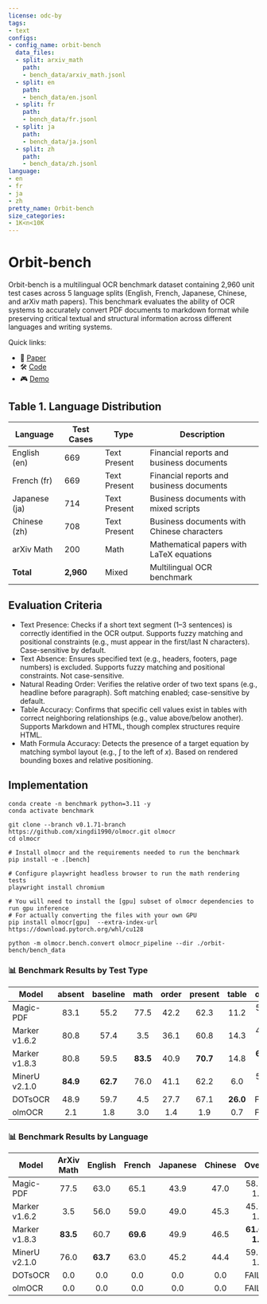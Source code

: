 ```yaml
---
license: odc-by
tags:
- text
configs:
- config_name: orbit-bench
  data_files:
  - split: arxiv_math
    path:
    - bench_data/arxiv_math.jsonl
  - split: en
    path:
    - bench_data/en.jsonl
  - split: fr
    path:
    - bench_data/fr.jsonl
  - split: ja
    path:
    - bench_data/ja.jsonl
  - split: zh
    path:
    - bench_data/zh.jsonl
language:
- en
- fr
- ja
- zh
pretty_name: Orbit-bench
size_categories:
- 1K<n<10K
---
```


# Orbit-bench

Orbit-bench is a multilingual OCR benchmark dataset containing 2,960 unit test cases across 5 language splits (English, French, Japanese, Chinese, and arXiv math papers).
This benchmark evaluates the ability of OCR systems to accurately convert PDF documents to markdown format while preserving critical textual and structural information across different languages and writing systems.

Quick links:
- 📃 [Paper](https://olmocr.allenai.org/papers/olmocr.pdf)
- 🛠️ [Code](https://github.com/allenai/olmocr)
- 🎮 [Demo](https://olmocr.allenai.org/)

## Table 1. Language Distribution

| **Language** | **Test Cases** | **Type** | **Description** |
|--------------|----------------|----------|-----------------|
| English (en) | 669 | Text Present | Financial reports and business documents |
| French (fr) | 669 | Text Present | Financial reports and business documents |
| Japanese (ja) | 714 | Text Present | Business documents with mixed scripts |
| Chinese (zh) | 708 | Text Present | Business documents with Chinese characters |
| arXiv Math | 200 | Math | Mathematical papers with LaTeX equations |
| **Total** | **2,960** | Mixed | Multilingual OCR benchmark |


## Evaluation Criteria
- Text Presence: Checks if a short text segment (1–3 sentences) is correctly identified in the OCR output. Supports fuzzy matching and positional constraints (e.g., must appear in the first/last N characters). Case-sensitive by default.
- Text Absence: Ensures specified text (e.g., headers, footers, page numbers) is excluded. Supports fuzzy matching and positional constraints. Not case-sensitive.
- Natural Reading Order: Verifies the relative order of two text spans (e.g., headline before paragraph). Soft matching enabled; case-sensitive by default.
- Table Accuracy: Confirms that specific cell values exist in tables with correct neighboring relationships (e.g., value above/below another). Supports Markdown and HTML, though complex structures require HTML.
- Math Formula Accuracy: Detects the presence of a target equation by matching symbol layout (e.g., $\int$ to the left of $x$). Based on rendered bounding boxes and relative positioning.

## Implementation

```
conda create -n benchmark python=3.11 -y
conda activate benchmark

git clone --branch v0.1.71-branch https://github.com/xingdi1990/olmocr.git olmocr
cd olmocr

# Install olmocr and the requirements needed to run the benchmark
pip install -e .[bench]

# Configure playwright headless browser to run the math rendering tests
playwright install chromium

# You will need to install the [gpu] subset of olmocr dependencies to run gpu inference
# For actually converting the files with your own GPU
pip install olmocr[gpu]  --extra-index-url https://download.pytorch.org/whl/cu128

python -m olmocr.bench.convert olmocr_pipeline --dir ./orbit-bench/bench_data

```

### 📊 Benchmark Results by Test Type

| **Model**     | absent | baseline | math  | order | present | table | overall     |
|---------------|:------:|:--------:|:-----:|:-----:|:-------:|:-----:|:-----------:|
| Magic-PDF     | 83.1   | 55.2     | 77.5  | 42.2  | 62.3    | 11.2  | 58.6 ± 1.7  |
| Marker v1.6.2| 80.8   | 57.4     | 3.5   | 36.1  | 60.8    | 14.3  | 45.0 ± 1.4  |
| Marker v1.8.3| 80.8   | 59.5     | **83.5** | 40.9 | **70.7** | 14.8 | **61.6 ± 1.5** |
| MinerU v2.1.0| **84.9** | **62.7** | 76.0 | 41.1  | 62.2    | 6.0   | 59.2 ± 1.7  |
| DOTsOCR      | 48.9   | 59.7     | 4.5   | 27.7  | 67.1    | **26.0** | FAILED   |
| olmOCR       | 2.1    | 1.8      | 3.0   | 1.4   | 1.9     | 0.7   | FAILED      |

### 📊 Benchmark Results by Language

| **Model**          | ArXiv Math | English | French | Japanese | Chinese | Overall     |
|-------------------|:----------:|:-------:|:------:|:--------:|:-------:|:-----------:|
| Magic-PDF         | 77.5       | 63.0    | 65.1   | 43.9     | 47.0    | 58.6 ± 1.7  |
| Marker v1.6.2     | 3.5        | 56.0    | 59.0   | 49.0     | 45.3    | 45.0 ± 1.4  |
| Marker v1.8.3     | **83.5**   | 60.7    | **69.6** | 49.9   | 46.5    | **61.6 ± 1.5** |
| MinerU v2.1.0     | 76.0       | **63.7**| 63.0   | 45.2     | 44.4    | 59.2 ± 1.7  |
| DOTsOCR   | 0.0        | 0.0     | 0.0    | 0.0      | 0.0     | FAILED      |
| olmOCR    | 0.0        | 0.0     | 0.0    | 0.0      | 0.0     | FAILED      |



